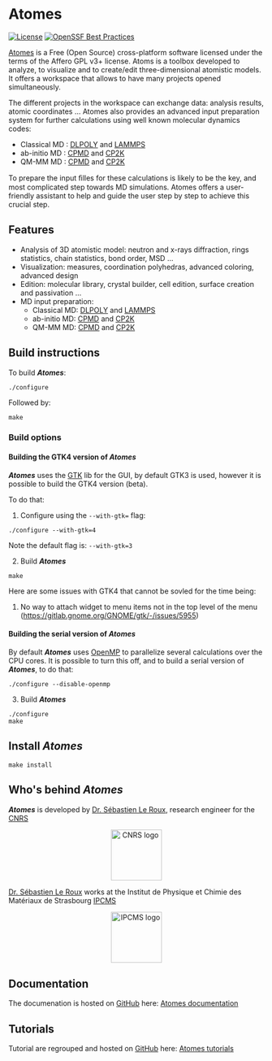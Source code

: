 # Atomes

[![License]([license])]([license]) [![OpenSSF Best Practices]([openssf])]([openssf])

[Atomes][atomes] is a Free (Open Source) cross-platform software licensed under the terms 
of the Affero GPL v3+ license. 
Atoms is a toolbox developed to analyze, to visualize and to create/edit three-dimensional atomistic models.
It offers a workspace that allows to have many projects opened simultaneously.

The different projects in the workspace can exchange data: analysis results, atomic coordinates ...
Atomes also provides an advanced input preparation system for further calculations using well known molecular dynamics codes:

- Classical MD : [DLPOLY][dlpoly] and [LAMMPS][lammps]
- ab-initio MD : [CPMD][cpmd] and [CP2K][cp2k]
- QM-MM MD : [CPMD][cpmd] and [CP2K][cp2k]

To prepare the input ﬁlles for these calculations is likely to be the key, and most complicated step towards MD simulations. 
Atomes offers a user-friendly assistant to help and guide the user step by step to achieve this crucial step.

## Features

  - Analysis of 3D atomistic model: neutron and x-rays diffraction, rings statistics, chain statistics, bond order, MSD ...
  - Visualization: measures, coordination polyhedras, advanced coloring, advanced design
  - Edition: molecular library, crystal builder, cell edition, surface creation and passivation ...
  - MD input preparation: 
	- Classical MD: [DLPOLY][dlpoly] and [LAMMPS][lammps]
	- ab-initio MD: [CPMD][cpmd] and [CP2K][cp2k]
	- QM-MM MD: [CPMD][cpmd] and [CP2K][cp2k]

## Build instructions

To build ***Atomes***: 

```
./configure
```

Followed by:

```
make
```

### Build options

#### Building the GTK4 version of ***Atomes***

***Atomes*** uses the [GTK][gtk] lib for the GUI, by default GTK3 is used, however it is possible to build the GTK4 version (beta).

To do that:

  1. Configure using the `--with-gtk=` flag:

```
./configure --with-gtk=4
```

Note the default flag is: `--with-gtk=3`


  2. Build ***Atomes***

```
make
```

Here are some issues with GTK4 that cannot be sovled for the time being:
  1. No way to attach widget to menu items not in the top level of the menu (https://gitlab.gnome.org/GNOME/gtk/-/issues/5955)

#### Building the serial version of ***Atomes***

By default ***Atomes*** uses [OpenMP][openmp] to parallelize several calculations over the CPU cores. 
It is possible to turn this off, and to build a serial version of ***Atomes***, to do that:

```
./configure --disable-openmp
```


  3. Build ***Atomes***

```
./configure
make
```

## Install ***Atomes***

```
make install
```

## Who's behind ***Atomes***


***Atomes*** is developed by [Dr. Sébastien Le Roux][slr], research engineer for the [CNRS][cnrs]

<p align="center">
  <a href="https://www.cnrs.fr/"><img width="100" src="https://www.cnrs.fr/themes/custom/cnrs/logo.svg" alt="CNRS logo" align="center"></a>
</p>

[Dr. Sébastien Le Roux][slr] works at the Institut de Physique et Chimie des Matériaux de Strasbourg [IPCMS][ipcms]

<p align="center">
  <a href="https://www.ipcms.fr/"><img width="100" src="https://www.ipcms.fr/wp-content/uploads/2020/09/cropped-dessin_logo_IPCMS_couleur_vectoriel_r%C3%A9%C3%A9quilibr%C3%A9-2.png" alt="IPCMS logo" align="center"></a>
</p>

## Documentation

The documenation is hosted on [GitHub][github] here: [Atomes documentation][atomes-doc]

## Tutorials

Tutorial are regrouped and hosted on [GitHub][github] here: [Atomes tutorials][atomes-tuto]

[license]:https://img.shields.io/badge/License-AGPL_v3%2B-blue
[openssf]:https://www.bestpractices.dev/projects/9146/badge
[slr]:https://www.ipcms.fr/sebastien-le-roux/
[cnrs]:https://www.cnrs.fr/
[ipcms]:https://www.ipcms.fr/
[github]:https://github.com/
[jekyll]:https://jekyllrb.com/
[atomes]:https://atomes.ipcms.fr/
[atomes-doc]:https://slookeur.github.io/Atomes-doc/
[atomes-tuto]:https://slookeur.github.io/Atomes-tuto/
[dlpoly]:https://www.scd.stfc.ac.uk/Pages/DL_POLY.aspx
[lammps]:https://lammps.sandia.gov/
[cpmd]:http://www.cpmd.org
[cp2k]:http://cp2k.berlios.de
[gtk]:https://www.gtk.org/
[openmp]:https://www.openmp.org/
